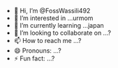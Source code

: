- 👋 Hi, I’m @FossWassili492
- 👀 I’m interested in ...urmom
- 🌱 I’m currently learning ...japan
- 💞️ I’m looking to collaborate on ...?
- 📫 How to reach me ...?
- 😄 Pronouns: ...?
- ⚡ Fun fact: ...?

<!---
FossWassili492/FossWassili492 is a ✨ special ✨ repository because its `README.md` (this file) appears on your GitHub profile.
You can click the Preview link to take a look at your changes.
--->
